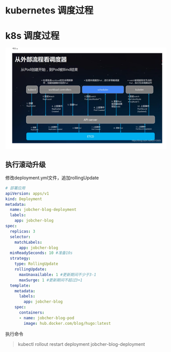 # kubernetes 调度过程

# k8s 调度过程
![k8s](/images/schedule.jpg)

## 执行滚动升级
修改deployment.yml文件，追加rollingUpdate
```yaml
# 部署应用
apiVersion: apps/v1
kind: Deployment
metadata:
  name: jobcher-blog-deployment
  labels:
    app: jobcher-blog	
spec:	        
  replicas: 3
  selector:
    matchLabels:
      app: jobcher-blog
  minReadySeconds: 10 #准备10s
  strategy:
    type: RollingUpdate
    rollingUpdate:
      maxUnavailable: 1 #更新期间不少于3-1
      maxSurge: 1 #更新期间不超过3+1
  template:
    metadata:
      labels:
        app: jobcher-blog
    spec:
      containers:
      - name: jobcher-blog-pod
        image: hub.docker.com/blog/hugo:latest
```
执行命令
> kubectl rollout restart deployment jobcher-blog-deployment
